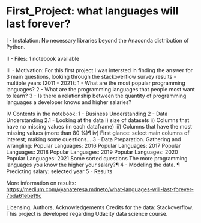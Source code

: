 # First_Project: what languages will last forever?

I - Instalation:
No necessary libraries beyond the Anaconda distribution of Python.

II - Files: 
1 notebook available

III - Motivation: For this first project I was intersted in finding the answer for 3 main questions, 
looking through the stackoverflow survey results - multiple years (2011 - 2021):
1 - What are the most popular programming languages?
2 - What are the programming languages that people most want to learn?
3 - Is there a relationship between the quantity of programming languages a developer knows and higher salaries?

IV Contents in the notebook:
1 - Business Understanding
2 - Data Understanding
2.1 - Looking at the data
i) size of datasets
ii) Columns that have no missing values (in each dataframe)
iii) Columns that have the most missing values (more than 80 %)¶
iv) First glance: select main columns of interest; making some questions...
3 - Data Preparation.
Gathering and wrangling:
Popular Languages: 2016
Popular Languages: 2017
Popular Languages: 2018
Popular Languages: 2019
Popular Languages: 2020
Popular Languages: 2021
Some sorted questions
The more programming languages you know the higher your salary?¶
4 - Modeling the data. ¶
Predicting salary: selected year
5 - Results

More information on results: https://medium.com/@anateresa.mdneto/what-languages-will-last-forever-7bda61ebe19c 

Licensing, Authors, Acknowledgements
Credits for the data: Stackoverflow.
This project is developed regarding Udacity data science course.   
